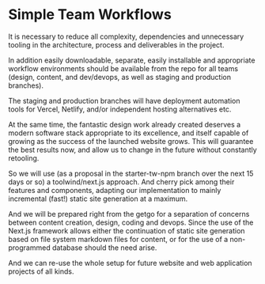 Simple Team Workflows
=====================

It is necessary to reduce all complexity, dependencies and unnecessary
tooling in the architecture, process and deliverables in the project.

In addition easily downloadable, separate, easily installable and
appropriate workflow environments should be available from the repo for all
teams (design, content, and dev/devops, as well as staging and production
branches).

The staging and production branches will have deployment automation tools
for Vercel, Netlify, and/or independent hosting alternatives etc.

At the same time, the fantastic design work already created deserves a
modern software stack appropriate to its excellence, and itself capable of
growing as the success of the launched website grows. This will guarantee
the best results now, and allow us to change in the future without
constantly retooling.

So we will use (as a proposal in the starter-tw-npm branch over the next 15
days or so) a toolwind/next.js approach. And cherry pick among their
features and components, adapting our implementation to mainly incremental
(fast!) static site generation at a maximum.

And we will be prepared right from the getgo for a separation of concerns
between content creation, design, coding and devops. Since the use of the
Next.js framework allows either the continuation of static site generation
based on file system markdown files for content, or for the use of a
non-programmed database should the need arise.

And we can re-use the whole setup for future website and web application
projects of all kinds.
